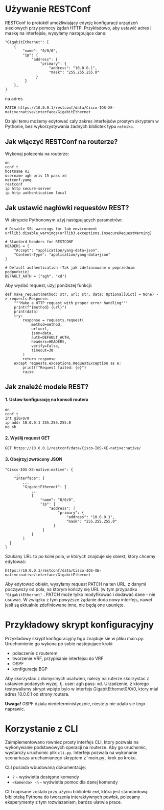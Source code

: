 # Używanie RESTConf

RESTConf to protokół umożliwiający edycję konfiguracji urządzeń sieciowych przy pomocy żądań HTTP. Przykładowo, aby
ustawić adres i maskę na interfejsie, wysyłamy następujące dane:

```
"GigabitEthernet": [
    {
        "name": "0/0/0",
        "ip": {
            "address": {
                "primary": {
                    "address": "10.0.0.1",
                    "mask": "255.255.255.0"
              }
         }
    },
}
```

na adres

```
PATCH https://10.0.0.1/restconf/data/Cisco-IOS-XE-native:native/interface/GigabitEthernet
```

Dzięki temu możemy edytować cały zakres interfejsów prostym skryptem w Pythonie, bez wykorzystywania żadnych bibliotek
typu `netmiko`.

## Jak włączyć RESTConf na routerze?

Wykonaj polecenia na routerze:

```
en
conf t
hostname R1
username agh priv 15 pass xd
netconf-yang
restconf
ip http secure-server
ip http authentication local
```

## Jak ustawić nagłówki requestów REST?

W skrypcie Pythonowym użyj następujących parametrów:

```
# Disable SSL warnings for lab environment  
urllib3.disable_warnings(urllib3.exceptions.InsecureRequestWarning)  
  
# Standard headers for RESTCONF  
HEADERS = {  
    "Accept": "application/yang-data+json",  
    "Content-Type": "application/yang-data+json"  
}  
  
# Default authentication (Tak jak zdefiniowane w poprzednim podpunkcie)
DEFAULT_AUTH = ("agh", "xd")
```

Aby wysłać request, użyj poniższej funkcji:

```
def make_request(method: str, url: str, data: Optional[Dict] = None) -> requests.Response:  
    """Make a HTTP request with proper error handling"""  
    print(f"{method} {url}")  
    print(data)
    try:  
        response = requests.request(
            method=method,  
            url=url,  
            json=data,
            auth=DEFAULT_AUTH,  
            headers=HEADERS,  
            verify=False,  
            timeout=30  
        )  
        return response  
    except requests.exceptions.RequestException as e:  
        print(f"Request failed: {e}")  
        raise
```

## Jak znaleźć modele REST?

#### 1. Ustaw konfigurację na konsoli routera

```
en
conf t
int gi0/0/0
ip addr 10.0.0.1 255.255.255.0
no sh
```

#### 2. Wyślij request GET

```
GET https://10.0.0.1/restconf/data/Cisco-IOS-XE-native:native/
```

#### 3. Obejrzyj zwrócony JSON

```
"Cisco-IOS-XE-native:native": {
	...
	"interface": {
		...
		"GigabitEthernet": [
			...
			{
				"name": "0/0/0",
				"ip": {
					"address": {
						"primary": {
							"address": "10.0.0.1",
							"mask": "255.255.255.0"
					  }
				 }
			}
		]
  }
}
```

Szukany URL to po kolei pola, w których znajduje się obiekt, który chcemy edytować:

```
https://10.0.0.1/restconf/data/Cisco-IOS-XE-native:native/interface/GigabitEthernet
```

Aby edytować obiekt, wysyłamy request PATCH na ten URL, z danymi począwszy od pola, na którym kończy się URL (w tym
przypadku `"GigabitEthernet"` . PATCH może tylko modyfikować i dodawać dane - nie usuwać. W związku z tym powyższe
żądanie doda nowy interfejs, nawet jeśli są aktualnie zdefiniowane inne, nie będą one usunięte.


# Przykładowy skrypt konfiguracyjny

Przykładowy skrypt konfiguracyjny bgp znajduje sie w pliku main.py. Uruchomienie go wykona po sobie nastepujace kroki:
- polaczenie z routerem
- tworzenie VRF, przypisanie interfejsu do VRF
- OSPF
- konfiguracja BGP

Aby skorzystac z domyslnych usatwien, nalezy na ruterze skorzystac z ustawien podanych wyzej, tj. user: agh pass: xd. Urzadzenie, z ktorego testowalismy skrypt wpięte bylo w interfejs GigabitEthernet0/0/0, ktory mial adres 10.0.0.1 od strony routera.

**Uwaga!**
OSPF dziala niedeterministycznie, niestety nie udalo sie tego naprawic.

# Korzystanie z CLI

Zaimplementowano rowniez prosty interfejs CLI, ktory pozwala na wykonywanie podstawowych operacji na routerze. Aby go uruchomic, wystarczy uruchomic plik `cli.py`.
Interfejs pozwala na wykonanie scenariusza uruchamianego skryptem z 'main.py', krok po kroku.

CLI posiada wbudowaną dokumentację:
- `?` - wyświetla dostępne komendy
- `<komenda> -h` - wyświetla pomoc dla danej komendy

CLI napisane zostalo przy użyciu biblioteki `cmd`, która jest standardową biblioteką Pythona do tworzenia interaktywnych powłok, polecamy eksperymenty z tym rozwiazaniem, bardzo ulatwia prace.